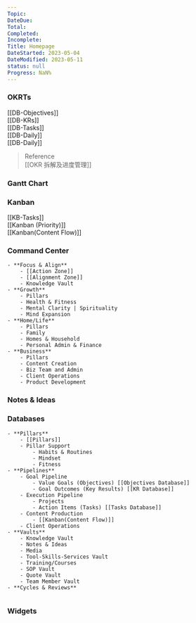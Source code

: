 ```yaml
---
Topic: 
DateDue: 
Total:
Completed:
Incomplete: 
Title: Homepage
DateStarted: 2023-05-04
DateModified: 2023-05-11
status: null
Progress: NaN%
---
```


### OKRTs
[[DB-Objectives]]  
[[DB-KRs]]  
[[DB-Tasks]]  
[[DB-Daily]]  
[[DB-Daily]]

> Reference  
> [[OKR 拆解及进度管理]]
### Gantt Chart
### Kanban
[[KB-Tasks]]  
[[Kanban (Priority)]]  
[[Kanban(Content Flow)]]


### Command Center

```ad-kanban
- **Focus & Align**
	- [[Action Zone]]
	- [[Alignment Zone]]
	- Knowledge Vault
- **Growth**
	- Pillars
	- Health & Fitness
	- Mental Clarity | Spirituality
	- Mind Expansion
- **Home/Life**
	- Pillars
	- Family
	- Homes & Household
	- Personal Admin & Finance
- **Business**
	- Pillars
	- Content Creation
	- Biz Team and Admin
	- Client Operations
	- Product Development
```

### Notes & Ideas

### Databases

```ad-kanban
- **Pillars**
	- [[Pillars]]
	- Pillar Support
		- Habits & Routines
		- Mindset
		- Fitness
- **Pipelines**
	- Goal Pipeline
		- Value Goals (Objectives) [[Objectives Database]]
		- Goal Outcomes (Key Results) [[KR Database]]
	- Execution Pipeline
		- Projects
		- Action Items (Tasks) [[Tasks Database]]
	- Content Production
		- [[Kanban(Content Flow)]]
	- Client Operations
- **Vaults**
	- Knowledge Vault
	- Notes & Ideas
	- Media
	- Tool-Skills-Services Vault
	- Training/Courses
	- SOP Vault
	- Quote Vault
	- Team Member Vault
- **Cycles & Reviews**


```

### Widgets
